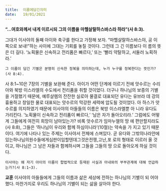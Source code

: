 ```yaml
---
title:  이름에담긴의미
date:   19/01/2021
---
```


**“...여호와께서 내게 이르시되 그의 이름을 마헬살랄하스바스라 하라”(사 8:3).**

그대가 이사야의 둘째 아이와 축구를 한다고 가정해 보자. “마헬살랄하스바스야, 공 이쪽으로 보내!”하는 사이에 그대는 기회를 놓칠 것이다. 그런데 그 긴 이름보다 이 름의 뜻은 더 길다. ‘노획물은 신속하고 전리품은 빠르다,’ 또는 ‘빨리 약탈하고, 서둘러 노획하라.’

`그 이름이 담긴 기별은 분명히 신속한 정복을 의미하는데, 누가 누구를 정복한다는 뜻인가?(사 8:4).`

사 8:1~10은 7장의 기별을 보완해 준다. 아이가 어떤 단계에 이르기 전에 앗수르는 수리아와 북방 이스라엘의 수도에서 전리품을 취할 것이었다. 더구나 하나님의 보증의 기별을 거절했기 때문에, 예루살렘의 잔잔한 실로아 물결로 대표되던 유다는 유브라 데 강의 흉용하고 창일한 물로 대표되는 앗수르의 막강한 세력에 압도될 것이었다. 아 하스가 앗수르를 의지하였기 때문에 이사야의 아들들의 이름은 북방 이스라엘뿐 아 니라 유다도 가리킨다. ‘노획물이 신속하고 전리품이 빠르다,’ ‘남은 자가 돌아오리라.’ 그럼에도 어떻게 그들에게 여전히 희망이 남아있는가? 비록 앗수르가 임마누엘의 땅 에 편만할지라도(사 8:8), 그들은 ‘하나님이 우리와 함께 하심이니라’(10절)는 약속을 가 지고 있기 때문이다. 여기에 나타나 있는 주제는 이사야서 전체에 스며있다. 곧 유다와 그밖의나라안에있는하나님의원수들에게심판이임할텐데그것은전쟁,고난,포 로의 형태로 이르러 올 것이고, 하나님은 그 남은 자들과 함께하시며 그들을 그들의 땅 으로 돌아오게 하실 것이다.

`이사야는 왜 자기 아이의 이름이 합법적으로 등재된 사실과 아내와의 부부관계에 대해 언급하는가?(사 8:1~3).`

**교훈** 이사야의 아들들에게 그들의 이름과 삶은 세상에 전하는 하나님의 기별이 되 어야 했다. 마찬가지로 우리도 하나님의 기별이 되는 삶을 살아야 한다.